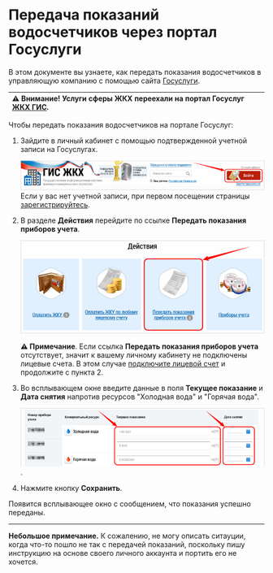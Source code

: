 # Передача показаний водосчетчиков через портал Госуслуги

В этом документе вы узнаете, как передать показания водосчетчиков в управляющую компанию с помощью сайта [Госуслуги](https://www.gosuslugi.ru/).

|⚠ Внимание! Услуги сферы ЖКХ переехали на портал Госуслуг [ЖКХ ГИС](https://dom.gosuslugi.ru/).|
|:---|

Чтобы передать показания водосчетчиков на портале Госуслуг:
1. Зайдите в личный кабинет с помощью подтвержденной учетной записи на Госуслугах.

	![sign-in](https://github.com/ded-ared/gosuslugi/blob/main/images/001-sign-in.png "sign-in")   
	Если у вас нет учетной записи, при первом посещении страницы [зарегистрируйтесь](https://dom.gosuslugi.ru/#!/registration-info).

2. В разделе **Действия** перейдите по ссылке **Передать показания приборов учета**.

	![send-reading](https://github.com/ded-ared/gosuslugi/blob/main/images/2-actions.png "send-reading")

	**⚠ Примечание**. Если ссылка **Передать показания приборов учета** отсутствует, значит к вашему личному кабинету не подключены лицевые счета. В этом случае [подключите лицевой счет](https://github.com/ded-ared/gosuslugi/blob/main/blank_page.md#%D0%BF%D1%83%D1%81%D1%82%D0%B0%D1%8F-%D1%81%D1%82%D1%80%D0%B0%D0%BD%D0%B8%D1%86%D0%B0 "здесь должна быть ссылка на инструкцию по подключению ЛС, но это уже вне рамок данного задания") и продолжите с пункта 2.

3. Во всплывающем окне введите данные в поля **Текущее показание** и **Дата снятия** напротив ресурсов "Холодная вода" и "Горячая вода".   

	![fill and save data](https://github.com/ded-ared/gosuslugi/blob/main/images/показания-дата.png "fill-and-save-data").

4. Нажмите кнопку **Сохранить**.

Появится всплывающее окно с сообщением, что показания успешно переданы.
	
-----

**Небольшое примечание.**
К сожалению, не могу описать ситауции, когда что-то пошло не так с передачей показаний, поскольку пишу инструкцию на основе своего личного аккаунта и портить его не хочется.
